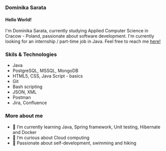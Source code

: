 ### Dominika Sarata

#### Hello World! 

I'm Dominika Sarata, currently studying Applied Computer Science in Cracow - Poland, passionate about software development.
I'm currently looking for an internship / part-time job in Java. Feel free to reach me [here!](https://www.linkedin.com/in/dominika-sarata/)


### Skils & Technologies
* Java
* PostgreSQL, MSSQL, MongoDB
* HTML5, CSS, Java Script - basics
* Git
* Bash scripting
* JSON, XML
* Postman
* Jira, Confluence

### More about me
- 🌱 I’m currently learning Java, Spring framework, Unit testing, Hibernate and Docker
- 🌱 I’m curious about Cloud computing 
- 🌱 Passionate about self-development, swimming and hiking 

